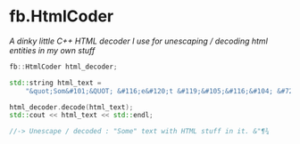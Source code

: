 # fb.HtmlCoder

*A dinky little C++ HTML decoder I use for unescaping / decoding html entities in my own stuff*

```cpp
fb::HtmlCoder html_decoder;

std::string html_text =  
    "&quot;Som&#101;&QUOT; &#116;e&#120;t &#119;&#105;&#116;&#104; &#72;&#84;&#77;&#76; stuff in it. &amp;&quot;&para;&frac34;";

html_decoder.decode(html_text);
std::cout << html_text << std::endl;

//-> Unescape / decoded : "Some" text with HTML stuff in it. &"¶¾
```